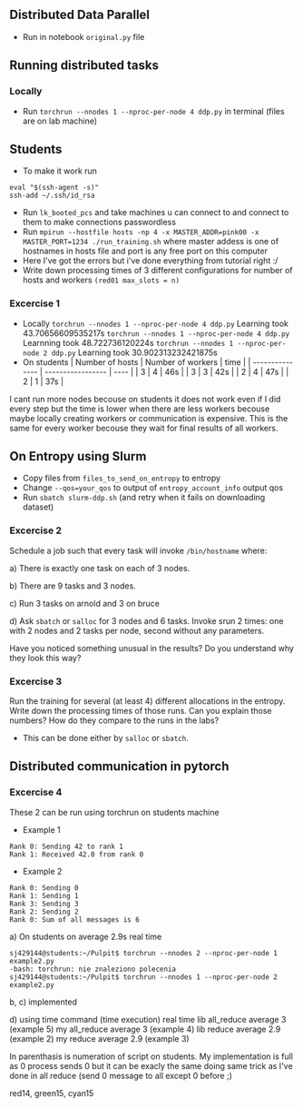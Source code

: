 ## Distributed Data Parallel
- Run in notebook `original.py` file

## Running distributed tasks
### Locally

- Run `torchrun --nnodes 1 --nproc-per-node 4 ddp.py` in terminal (files are on lab machine)

## Students
- To make it work run
```
eval "$(ssh-agent -s)"
ssh-add ~/.ssh/id_rsa
```
- Run `lk_booted_pcs` and take machines u can connect to and connect to them to make connections passwordless
- Run `mpirun --hostfile hosts -np 4 -x MASTER_ADDR=pink00 -x MASTER_PORT=1234 ./run_training.sh` where master addess is one of hostnames in hosts file and port is any free port on this computer
- Here I've got the errors but i've done everything from tutorial right :/
- Write down processing times of 3 different configurations for number of hosts and workers `(red01 max_slots = n)`

### Excercise 1
- Locally
`torchrun --nnodes 1 --nproc-per-node 4 ddp.py`
Learning took 43.70656609535217s
`torchrun --nnodes 1 --nproc-per-node 4 ddp.py`
Learnning took 48.722736120224s
`torchrun --nnodes 1 --nproc-per-node 2 ddp.py`
Learning took 30.902313232421875s
- On students
| Number of hosts | Number of workers | time |
| --------------- | ----------------- | ---- |
|        3        |        4          |  46s |
|        3        |        3          |  42s |
|        2        |        4          |  47s |
|        2        |        1          |  37s |

I cant run more nodes becouse on students it does not work even if I did every step but the time is lower
when there are less workers becouse maybe locally creating workers or communication is expensive. This is the same for every worker becouse they wait for final results of all workers.

## On Entropy using Slurm
- Copy files from `files_to_send_on_entropy` to entropy
- Change `--qos=your_qos` to output of `entropy_account_info` output qos
- Run `sbatch slurm-ddp.sh` (and retry when it fails on downloading dataset)

### Excercise 2
Schedule a job such that every task will invoke `/bin/hostname` where:

a) There is exactly one task on each of 3 nodes.

b) There are 9 tasks and 3 nodes.

c) Run 3 tasks on arnold and 3 on bruce

d) Ask `sbatch` or `salloc` for 3 nodes and 6 tasks. Invoke srun 2 times: one with 2 nodes and 2 tasks per node, second without any parameters.

Have you noticed something unusual in the results? Do you understand why they look this way?

### Excercise 3

Run the training for several (at least 4) different allocations in the entropy. Write down the processing times of those runs. Can you explain those numbers? How do they compare to the runs in the labs?

- This can be done either by `salloc` or `sbatch`.

## Distributed communication in pytorch
### Excercise 4
These 2 can be run using torchrun on students machine

- Example 1
```
Rank 0: Sending 42 to rank 1
Rank 1: Received 42.0 from rank 0
```
- Example 2
```
Rank 0: Sending 0
Rank 1: Sending 1
Rank 3: Sending 3
Rank 2: Sending 2
Rank 0: Sum of all messages is 6
```
a) On students on average 2.9s real time
```
sj429144@students:~/Pulpit$ torchrun --nnodes 2 --nproc-per-node 1 example2.py
-bash: torchrun: nie znaleziono polecenia
sj429144@students:~/Pulpit$ torchrun --nnodes 1 --nproc-per-node 2 example2.py
```

b, c) implemented

d) using time command (time execution)
real time lib all_reduce average 3 (example 5)
my all_reduce average 3 (example 4)
lib reduce average 2.9 (example 2)
my reduce average 2.9 (example 3)

In parenthasis is numeration of script on students.
My implementation is full as 0 process sends 0 but it can be exacly the same doing same trick as I've
done in all reduce (send 0 message to all except 0 before ;) 



red14, green15, cyan15